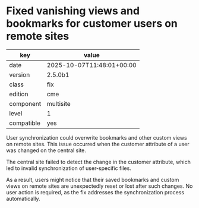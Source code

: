 [//]: # (werk v2)
# Fixed vanishing views and bookmarks for customer users on remote sites

key        | value
---------- | ---
date       | 2025-10-07T11:48:01+00:00
version    | 2.5.0b1
class      | fix
edition    | cme
component  | multisite
level      | 1
compatible | yes

User synchronization could overwrite bookmarks and other custom views on remote sites. This issue occurred when the customer
attribute of a user was changed on the central site.

The central site failed to detect the change in the customer attribute, which led to invalid synchronization of user-specific
files.

As a result, users might notice that their saved bookmarks and custom views on remote sites are unexpectedly reset or lost
after such changes. No user action is required, as the fix addresses the synchronization process automatically.
